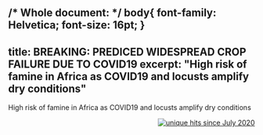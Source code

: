 /* Whole document: */
body{
	  font-family: Helvetica;
	    font-size: 16pt;
}
---
title: BREAKING\: PREDICED WIDESPREAD CROP FAILURE DUE TO COVID19
excerpt: "High risk of famine in Africa as COVID19 and locusts amplify dry conditions"
---

High risk of famine in Africa as COVID19 and locusts amplify dry conditions

<p align="right">
<a href="http://www.hitwebcounter.com">
<img src="https://hitwebcounter.com/counter/counter.php?page=7542783&style=0006&nbdigits=5&type=ip&initCount=0" title="unique hits since July 2020" border="0" ></a>


